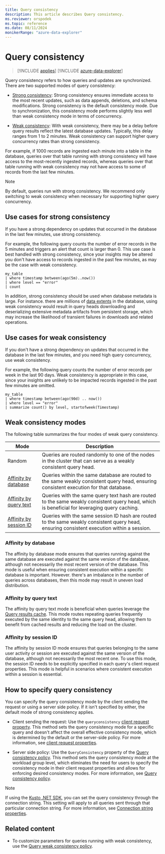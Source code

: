 ```yaml
---
title: Query consistency
description: This article describes Query consistency.
ms.reviewer: orspodek
ms.topic: reference
ms.date: 08/11/2024
monikerRange: "azure-data-explorer"
---
```

# Query consistency

> [!INCLUDE [applies](../includes/applies-to-version/applies.md)] [!INCLUDE [azure-data-explorer](../includes/applies-to-version/azure-data-explorer.md)]

Query consistency refers to how queries and updates are synchronized. There are two supported modes of query consistency:

* [Strong consistency](#use-cases-for-strong-consistency): Strong consistency ensures immediate access to the most recent updates, such as data appends, deletions, and schema modifications. Strong consistency is the default consistency mode. Due to synchronization, this consistency mode performs slightly less well than weak consistency mode in terms of concurrency.

* [Weak consistency](#use-cases-for-weak-consistency): With weak consistency, there may be a delay before query results reflect the latest database updates. Typically, this delay ranges from 1 to 2 minutes. Weak consistency can support higher query concurrency rates than strong consistency.

For example, if 1000 records are ingested each minute into a table in the database, queries over that table running with strong consistency will have access to the most-recently ingested records, whereas queries over that table running with weak consistency may not have access to some of records from the last few minutes.

> [!NOTE]
> By default, queries run with strong consistency. We recommend only switching to weak consistency when necessary for supporting higher query concurrency.

## Use cases for strong consistency

If you have a strong dependency on updates that occurred in the database in the last few minutes, use strong consistency.

For example, the following query counts the number of error records in the 5 minutes and triggers an alert that count is larger than 0. This use case is best handled with strong consistency, since your insights may be altered you don't have access to records ingested in the past few minutes, as may be the case with weak consistency.

```kusto
my_table
| where timestamp between(ago(5m)..now())
| where level == "error"
| count
```

In addition, strong consistency should be used when database metadata is large. For instance.  there are millions of [data extents](../management/extents-overview.md) in the database, using weak consistency would result in query heads downloading and deserializing extensive metadata artifacts from persistent storage, which may increase the likelihood of transient failures in downloads and related operations.

## Use cases for weak consistency

If you don't have a strong dependency on updates that occurred in the database in the last few minutes, and you need high query concurrency, use weak consistency.

For example, the following query counts the number of error records per week in the last 90 days. Weak consistency is appropriate in this case, since your insights are unlikely to be impacted records ingested in the past few minutes are omitted.

```kusto
my_table
| where timestamp between(ago(90d) .. now())
| where level == "error"
| summarize count() by level, startofweek(Timestamp)
```

## Weak consistency modes

The following table summarizes the four modes of weak query consistency.

| Mode | Description |
|--|--|
| Random| Queries are routed randomly to one of the nodes in the cluster that can serve as a weakly consistent query head.|
| [Affinity by database](#affinity-by-database)| Queries within the same database are routed to the same weakly consistent query head, ensuring consistent execution for that database. |
| [Affinity by query text](#affinity-by-query-text)| Queries with the same query text hash are routed to the same weakly consistent query head, which is beneficial for leveraging query caching. |
| [Affinity by session ID](#affinity-by-session-id)| Queries with the same session ID hash are routed to the same weakly consistent query head, ensuring consistent execution within a session. |

### Affinity by database

The affinity by database mode ensures that queries running against the same database are executed against the same version of the database, although not necessarily the most recent version of the database. This mode is useful when ensuring consistent execution within a specific database is important. However.  there's an imbalance in the number of queries across databases, then this mode may result in uneven load distribution.

### Affinity by query text

The affinity by query text mode is beneficial when queries leverage the [Query results cache](../query/query-results-cache.md). This mode routes repeating queries frequently executed by the same identity to the same query head, allowing them to benefit from cached results and reducing the load on the cluster.

### Affinity by session ID

The affinity by session ID mode ensures that queries belonging to the same user activity or session are executed against the same version of the database, although not necessarily the most recent one. To use this mode, the session ID needs to be explicitly specified in each query's client request properties. This mode is helpful in scenarios where consistent execution within a session is essential.

## How to specify query consistency

You can specify the query consistency mode by the client sending the request or using a server side policy. If it isn't specified by either, the default mode of strong consistency applies.

* Client sending the request: Use the `queryconsistency` [client request property](../api/rest/request-properties.md). This method sets the query consistency mode for a specific query and doesn't affect the overall effective consistency mode, which is determined by the default or the server-side policy. For more information, see [client request properties](../api/rest/request-properties.md).

* Server side policy: Use the `QueryConsistency` property of the [Query consistency policy](../management/query-consistency-policy.md). This method sets the query consistency mode at the workload group level, which eliminates the need for users to specify the consistency mode in their client request properties and allows for enforcing desired consistency modes. For more information, see [Query consistency policy](../management/query-consistency-policy.md).

> [!NOTE]
> If using the [Kusto .NET SDK](../api/netfx/about-the-sdk.md), you can set the query consistency through the connection string. This setting will apply to all queries sent through that particular connection string. For more information, see [Connection string properties](../api/connection-strings/kusto.md#connection-string-properties).

## Related content

* To customize parameters for queries running with weak consistency, use the [Query weak consistency policy](../management/query-weak-consistency-policy.md).
